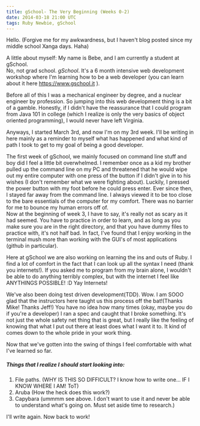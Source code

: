 ```yaml
---
title: gSchool- The Very Beginning (Weeks 0-2)
date: 2014-03-18 21:00 UTC
tags: Ruby Newbie, gSchool
---
```


Hello. (Forgive me for my awkwardness, but I haven't blog posted since my middle school Xanga days. Haha)

A little about myself: My name is Bebe, and I am currently a student at gSchool.<br>
No, not grad school. <em>gSchool</em>. It's a 6 month intensive web development workshop where I'm learning how to be a web developer (you can learn about it here <a href="https://www.gschool.it"/>https://www.gschool.it</a> ).

Before all of this I was a mechanical engineer by degree, and a nuclear engineer by profession. So jumping into this web development thing is a bit of a gamble. Honestly, if I didn't have the reassurance that I could program from Java 101 in college (which I realize is only the very basics of object oriented programming), I would never have left Virginia.


Anyways, I started March 3rd, and now I'm on my 3rd week. I'll be writing in here mainly as a reminder to myself what has happened and what kind of path I took to get to my goal of being a good developer.


The first week of gSchool, we mainly focused on command line stuff and boy did I feel a little bit overwhelmed. I remember once as a kid my brother pulled up the command line on my PC and threatened that he would wipe out my entire computer with one press of the button if I didn't give in to his wishes (I don't remember what we were fighting about). Luckily, I pressed the power button with my foot before he could press enter. Ever since then, I stayed far away from the command line. I always viewed it to be too close to the bare essentials of the computer for my comfort. There was no barrier for me to bounce my human errors off of.<br>
Now at the beginning of week 3, I have to say, it's really not as scary as it had seemed. You have to practice in order to learn, and as long as you make sure you are in the right directory, and that you have dummy files to practice with, it's not half bad. In fact, I've found that I enjoy working in the terminal mush more than working with the GUI's of most applications (github in particular).

Here at gSchool we are also working on learning the ins and outs of Ruby. I find a lot of comfort in the fact that I can look up all the syntax I need (thank you internets!). If you asked me to program from my brain alone, I wouldn't be able to do anything terribly complex, but with the internet I feel like ANYTHINGS POSSIBLE! :D Yay Internets!

We've also been doing test driven development(TDD). Wow. I am SOOO glad that the instructors here taught us this process off the bat!(Thanks Mike! Thanks Jeff!) You have no idea how many times (okay, maybe you do if you're a developer) I ran a spec and caught that I broke something. It's not just the whole safety net thing that is great, but I really like the feeling of knowing that what I put out there at least does what I want it to. It kind of comes down to the whole pride in your work thing.

Now that we've gotten into the swing of things I feel comfortable with what I've learned so far.


<h5>Things that I realize I should start looking into:</h5>
<ol>
  <li> File paths. (WHY IS THIS SO DIFFICULT? I know how to write one... IF I KNOW WHERE I AM! ToT)</li>
  <li> Aruba (How the heck does this work?) </li>
  <li> Capybara (ummmm see above. I don't want to use it and never be able to understand what's going on. Must set aside time to research.)</li>
</ol>


I'll write again. Now back to work!